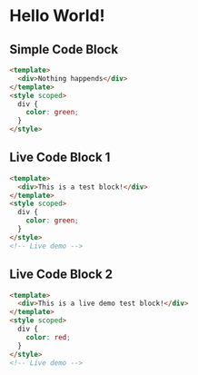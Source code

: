 # Hello World!

## Simple Code Block

```html
<template>
  <div>Nothing happends</div>
</template>
<style scoped>
  div {
    color: green;
  }
</style>
```

## Live Code Block 1

```html
<template>
  <div>This is a test block!</div>
</template>
<style scoped>
  div {
    color: green;
  }
</style>
<!-- Live demo -->
```

## Live Code Block 2

```html
<template>
  <div>This is a live demo test block!</div>
</template>
<style scoped>
  div {
    color: red;
  }
</style>
<!-- Live demo -->
```
